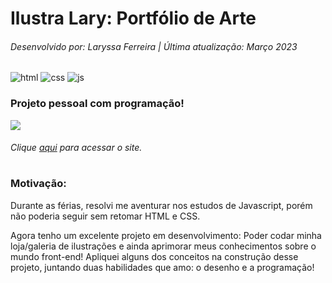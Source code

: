 # Ilustra Lary: Portfólio de Arte
###### Desenvolvido por: Laryssa Ferreira | Última atualização: Março 2023
![html](https://img.shields.io/badge/-HTML-red)
![css](https://img.shields.io/badge/-CSS-blue)
![js](https://img.shields.io/badge/-JS-yellowgreen)

### Projeto pessoal com programação!
![](https://github.com/laryferreira/IlustraLary/blob/studies/ilustra.gif)
###### Clique [aqui](https://joaobizzo.github.io/IlustralaryV2/index.html) para acessar o site.
#

### Motivação:
  Durante as férias, resolvi me aventurar nos estudos de Javascript, porém não poderia seguir sem retomar HTML e CSS.
  
  Agora tenho um excelente projeto em desenvolvimento: Poder codar minha loja/galeria de ilustrações e ainda aprimorar meus conhecimentos sobre o mundo front-end!
  Apliquei alguns dos conceitos na construção desse projeto, juntando duas habilidades que amo: o desenho e a programação! 
